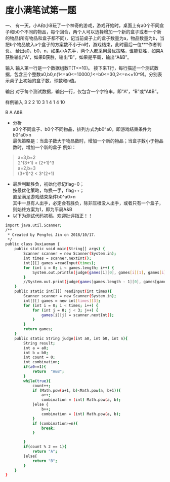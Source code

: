 # 度小满笔试第一题  
一、
有一天，小A和小B玩了一个神奇的游戏，游戏开始时，桌面上有a0个不同盒子和b0个不同的物品，每个回合，两个人可以选择增加一个新的盒子或者一个新的物品(所有物品和盒子都不同)，记当前桌子上的盒子数量为a，物品数量为b，当把b个物品放入a个盒子的方案数不小于n时，游戏结束，此时最后一位***作者判负。
给出a0，b0，n，如果小A先手，两个人都采用最优策略，谁能获胜，如果A获胜输出“A”，如果B获胜，输出“B”，如果是平局，输出“A&B”。

输入
输入第一行是一个数据组数T(T<=10)。
接下来T行，每行描述一个测试数据，包含三个整数a0,b0,n(1<=a0<=10000,1<=b0<=30,2<=n<=10^9)。分别表示桌子上初始的盒子数，球数和n值。

输出
对于每个测试数据，输出一行，仅包含一个字符串，即“A”，“B”或“A&B”。

样例输入
3
2 2 10
3 1 4
1 4 10

B
A
A&B

* 分析  
a0个不同盒子、b0个不同物品，排列方式为b0^a0，即游戏结束条件为b0^a0>n  
最优策略是：当盒子数大于物品数时，增加一个新的物品；当盒子数小于物品数时，增加一个新的盒子
例如：
> a=3,b=2   
2^(3+1) < (2+1)^3  
> a=2,b=3  
(3+1)^2 < 3^(2+1)

* 最后判断胜负，初始化标记flag=0；  
按最优化策略，每换一手，flag++；  
直至满足游戏结束条件b0^a0>n  
其中一旦有人出手，必定会有胜负，除非压根没人出手，或者只有一个盒子，则始终方案为1，即为平局A&B   
* 以下为测试代码初稿，欢迎批评指正！！  
```sh  
import java.util.Scanner;
/**
 * Created by Pengfei Jin on 2018/10/17.
 */
public class Duxiaoman {
	public static void main(String[] args) {
		Scanner scanner = new Scanner(System.in);
		int times = scanner.nextInt();
		int[][] games =readInput(times);
		for (int i = 0; i < games.length; i++) {
			System.out.println(judge(games[i][0], games[i][1], games[i][2]));
		}
		//System.out.print(judge(games[games.length - 1][0], games[games.length - 1][1], games[games.length - 1][2]));
	}
	public static int[][] readInput(int times){
		Scanner scanner = new Scanner(System.in);
		int[][] games = new int[times][3];
		for (int i = 0; i < times; i++) {
			for (int j = 0; j < 3; j++) {
				games[i][j] = scanner.nextInt();
			}
		}
		return games;
	}
	public static String judge(int a0, int b0, int n){
		String result;
		int a = a0;
		int b = b0;
		int count = 0;
		int combination;
		if(a0==1){
			return  "A&B";
		}
		while(true){
			count++;
			if (Math.pow(a+1, b)<Math.pow(a, b+1)){
			    a++;
			    combination = (int) Math.pow(a, b);
			}else {
				b++;
				combination = (int) Math.pow(a, b);
			}
			if (combination>=n){
			    break;
			}

		}
		if(count % 2 == 1){
			return "A";
		}else{
			return "B";
		}
	}
}
```

